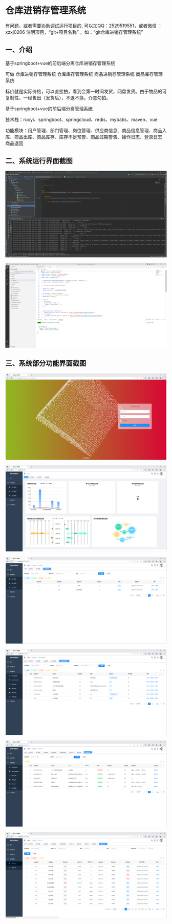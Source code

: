 # 仓库进销存管理系统

有问题，或者需要协助调试运行项目的, 可以加QQ：2529519551，或者微信 ：xzxj0206 注明项目，“git+项目名称” ，如：“git仓库进销存管理系统”



## 一、介绍

基于springboot+vue的前后端分离仓库进销存管理系统

可做 仓库进销存管理系统 仓库库存管理系统 商品进销存管理系统 商品库存管理系统

标价就是实际价格，可以直接拍，看到会第一时间发货，网盘发货。由于物品的可复制性，一经售出（发货后），不退不换，介意勿拍。

基于springboot+vue的前后端分离管理系统

技术栈：ruoyi、springboot、springcloud、redis、mybatis、maven、vue

功能模块：用户管理、部门管理、岗位管理、供应商信息、商品信息管理、商品入库、商品出库、商品库存、库存不足预警、商品过期警告、操作日志、登录日志
商品退回

## 二、系统运行界面截图

![img_6.png](imgs/img_6.png)

![img_7.png](imgs/img_7.png)

## 三、系统部分功能界面截图

![img.png](imgs/img.png)

![img_1.png](imgs/img_1.png)

![img_2.png](imgs/img_2.png)

![img_3.png](imgs/img_3.png)

![img_4.png](imgs/img_4.png)

![img_5.png](imgs/img_5.png)